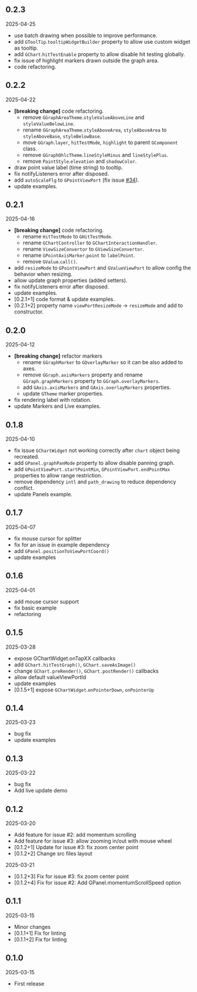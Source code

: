 ## 0.2.3
2025-04-25
- use batch drawing when possible to improve performance.
- add `GToolTip`.`tooltipWidgetBuilder` property to allow use custom widget as tooltip.
- add `GChart`.`hitTestEnable` property to allow disable hit testing globally.
- fix issue of highlight markers drawn outside the graph area.
- code refactoring.

## 0.2.2
2025-04-22
- **[breaking change]** code refactoring.
  + remove `GGraphAreaTheme`.`styleValueAboveLine` and `styleValueBelowLine`.
  + rename `GGraphAreaTheme`.`styleAboveArea`, `styleAboveArea` to `styleAboveBase`, `styleBelowBase`.
  + move `GGraph`.`layer`, `hitTestMode`, `highlight` to parent `GComponent` class.
  + remove `GGraphOhlcTheme`.`lineStyleMinus` and `lineStylePlus`.
  + remove `PaintStyle`.`elevation` and `shadowColor`.
- draw point value label (time string) to tooltip.
- fix notifyListeners error after disposed.
- add `autoScaleFlg` to `GPointViewPort` (fix issue [#34](https://github.com/cjjapan/financial_chart/issues/34)).
- update examples.  

## 0.2.1
2025-04-16
- **[breaking change]** code refactoring.
  + rename `HitTestMode` to `GHitTestMode`.
  + rename `GChartController` to `GChartInteractionHandler`.
  + rename `ViewSizeConvertor` to `GViewSizeConvertor`.
  + rename `GPointAxisMarker`.`point` to `labelPoint`.
  + remove `GValue`.`call()`.
- add `resizeMode` to `GPointViewPort` and `GValueViewPort` to allow config the behavior when resizing.
- allow update graph properties (added setters).
- fix notifyListeners error after disposed.
- update examples.
- [0.2.1+1] code format & update examples.
- [0.2.1+2] property name `viewPortResizeMode` -> `resizeMode` and add to constructor.

## 0.2.0
2025-04-12
- **[breaking change]** refactor markers  
  + rename `GGraphMarker` to `GOverlayMarker` so it can be also added to axes.
  + remove `GGraph.axisMarkers` property and rename `GGraph.graphMarkers` property to `GGraph.overlayMarkers`. 
  + add `GAxis.axisMarkers` and `GAxis.overlayMarkers` properties.
  + update `GTheme` marker properties.
- fix rendering label with rotation.
- update Markers and Live examples.

## 0.1.8
2025-04-10
- fix issue `GChartWidget` not working correctly after `chart` object being recreated.
- add `GPanel.graphPanMode` property to allow disable panning graph.
- add `GPointViewPort.startPointMin`, `GPointViewPort.endPointMax` properties to allow range restriction.
- remove dependency `intl` and `path_drawing` to reduce dependency conflict.
- update Panels example.

## 0.1.7
2025-04-07
- fix mouse cursor for splitter
- fix for an issue in example dependency
- add `GPanel.positionToViewPortCoord()`
- update examples

## 0.1.6
2025-04-01  
- add mouse cursor support
- fix basic example
- refactoring

## 0.1.5
2025-03-28  
- expose GChartWidget.onTapXX callbacks
- add `GChart.hitTestGraph()`, `GChart.saveAsImage()`
- change `GChart.preRender()`, `GChart.postRender()` callbacks
- allow default valueViewPortId
- update examples
- [0.1.5+1] expose `GChartWidget`.`onPointerDown`, `onPointerUp`

## 0.1.4
2025-03-23
- bug fix
- update examples

## 0.1.3
2025-03-22
- bug fix
- Add live update demo 

## 0.1.2
2025-03-20
- Add feature for issue #2: add momentum scrolling
- Add feature for issue #3: allow zooming in/out with mouse wheel
- [0.1.2+1] Update for issue #3: fix zoom center point
- [0.1.2+2] Change src files layout 

2025-03-21
- [0.1.2+3] Fix for issue #3: fix zoom center point
- [0.1.2+4] Fix for issue #2: Add GPanel.momentumScrollSpeed option

## 0.1.1
2025-03-15
- Minor changes
- [0.1.1+1] Fix for linting
- [0.1.1+2] Fix for linting

## 0.1.0
2025-03-15
- First release
